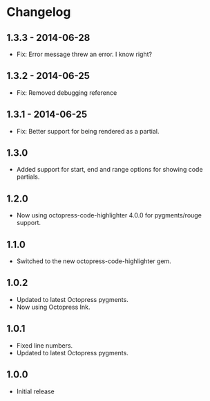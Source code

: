 # Changelog

## 1.3.3 - 2014-06-28
- Fix: Error message threw an error. I know right?

## 1.3.2 - 2014-06-25
- Fix: Removed debugging reference

## 1.3.1 - 2014-06-25
- Fix: Better support for being rendered as a partial.

## 1.3.0
- Added support for start, end and range options for showing code partials.

## 1.2.0
- Now using octopress-code-highlighter 4.0.0 for pygments/rouge support.

## 1.1.0
- Switched to the new octopress-code-highlighter gem.

## 1.0.2
- Updated to latest Octopress pygments.
- Now using Octopress Ink.

## 1.0.1
- Fixed line numbers.
- Updated to latest Octopress pygments.

## 1.0.0
- Initial release
